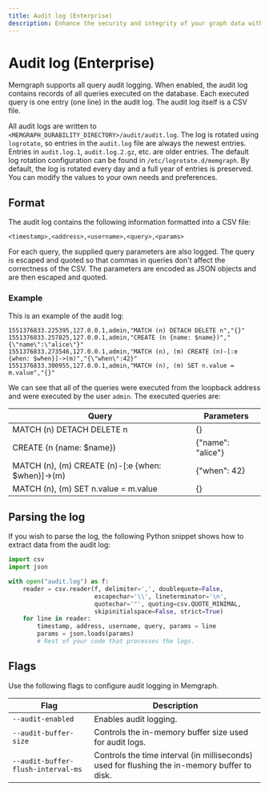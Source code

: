 ```yaml
---
title: Audit log (Enterprise)
description: Enhance the security and integrity of your graph data with Memgraph's audit log feature. Our documentation page provides guidance on how to enable and use the audit log for comprehensive tracking and monitoring.
---
```


# Audit log (Enterprise)

Memgraph supports all query audit logging. When enabled, the audit log contains
records of all queries executed on the database.  Each executed query is one
entry (one line) in the audit log. The audit log itself is a CSV file.

All audit logs are written to
`<MEMGRAPH_DURABILITY_DIRECTORY>/audit/audit.log`.  The log is rotated using
`logrotate`, so entries in the `audit.log` file are always the newest entries.
Entries in `audit.log.1`, `audit.log.2.gz`, etc.  are older entries. The
default log rotation configuration can be found in `/etc/logrotate.d/memgraph`.
By default, the log is rotated every day and a full year of entries is
preserved. You can modify the values to your own needs and preferences.

## Format

The audit log contains the following information formatted into a CSV file:
```plaintext
<timestamp>,<address>,<username>,<query>,<params>
```
For each query, the supplied query parameters are also logged. The query is
escaped and quoted so that commas in queries don't affect the correctness of
the CSV. The parameters are encoded as JSON objects and are then escaped and
quoted.

### Example

This is an example of the audit log:

```plaintext
1551376833.225395,127.0.0.1,admin,"MATCH (n) DETACH DELETE n","{}"
1551376833.257825,127.0.0.1,admin,"CREATE (n {name: $name})","{\"name\":\"alice\"}"
1551376833.273546,127.0.0.1,admin,"MATCH (n), (m) CREATE (n)-[:e {when: $when}]->(m)","{\"when\":42}"
1551376833.300955,127.0.0.1,admin,"MATCH (n), (m) SET n.value = m.value","{}"
```

We can see that all of the queries were executed from the loopback address and
were executed by the user `admin`.  The executed queries are:

 Query                                            | Parameters
--------------------------------------------------|-----------
MATCH (n) DETACH DELETE n                         | {}
CREATE (n {name: $name})                          | {"name": "alice"}
MATCH (n), (m) CREATE (n)-[:e {when: $when}]->(m) | {"when": 42}
MATCH (n), (m) SET n.value = m.value              | {}

## Parsing the log

If you wish to parse the log, the following Python snippet shows how to extract
data from the audit log:

```python
import csv
import json

with open("audit.log") as f:
    reader = csv.reader(f, delimiter=',', doublequote=False,
                        escapechar='\\', lineterminator='\n',
                        quotechar='"', quoting=csv.QUOTE_MINIMAL,
                        skipinitialspace=False, strict=True)
    for line in reader:
        timestamp, address, username, query, params = line
        params = json.loads(params)
        # Rest of your code that processes the logs.
```

## Flags

Use the following flags to configure audit logging in Memgraph.

| Flag                               | Description                                                                                    |
|------------------------------------|------------------------------------------------------------------------------------------------|
| `--audit-enabled`                  | Enables audit logging.                                                                         |
| `--audit-buffer-size`              | Controls the in-memory buffer size used for audit logs.                                        |
| `--audit-buffer-flush-interval-ms` | Controls the time interval (in milliseconds) used for flushing the in-memory buffer to disk.   |
